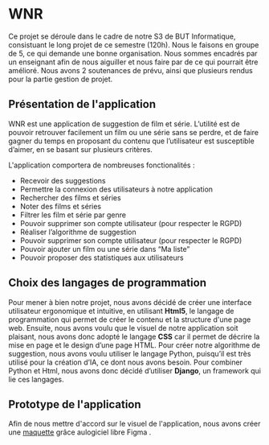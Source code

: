 # WNR

Ce projet se déroule dans le cadre de notre S3 de BUT Informatique, consistuant le long projet de ce semestre (120h). Nous le faisons en groupe de 5, ce qui demande une bonne organisation. Nous sommes encadrés par un enseignant afin de nous aiguiller et nous faire par de ce qui pourrait être amélioré. Nous avons 2 soutenances de prévu, ainsi que plusieurs rendus pour la partie gestion de projet. 

## Présentation de l'application

WNR est une application de suggestion de film et série. L’utilité est de pouvoir retrouver facilement un film ou une série sans se perdre, et de faire gagner du temps en proposant du contenu que l’utilisateur est susceptible d’aimer, en se basant sur plusieurs critères. 

L'application comportera de nombreuses fonctionalités : 

- Recevoir des suggestions 
- Permettre la connexion des utilisateurs à notre application
- Rechercher des films et séries
- Noter des films et séries
- Filtrer les film et série par genre
- Pouvoir supprimer son compte utilisateur (pour respecter le RGPD)
- Réaliser l’algorithme de suggestion
- Pouvoir supprimer son compte utilisateur (pour respecter le RGPD)
- Pouvoir ajouter un film ou une série dans “Ma liste”
- Pouvoir proposer des statistiques aux utilisateurs 

## Choix des langages de programmation

Pour mener à bien notre projet, nous avons décidé de créer une interface utilisateur ergonomique et intuitive, en utilisant **Html5**, le langage de programmation qui permet de créer le contenu et la structure d'une page web. Ensuite, nous avons voulu que le visuel de notre application soit plaisant, nous avons donc adopté le langage **CSS** car il permet de décrire la mise en page et le design d’une page HTML. Pour créer notre algorithme de suggestion, nous avons voulu utiliser le langage Python, puisqu’il est très utilisé pour la création d’IA, ce dont nous avons besoin. Pour combiner Python et Html, nous avons donc décidé d’utiliser **Django**, un framework qui lie ces langages. 

## Prototype de l'application

Afin de nous mettre d'accord sur le visuel de l'application, nous avons créer une [maquette](https://www.figma.com/proto/nwNRb43S8fsSh4LbzUYS7L/Sketch-%2F-Maquette?page-id=334%3A2&node-id=381%3A1501&viewport=377%2C319%2C0.04&scaling=scale-down&starting-point-node-id=381%3A1501) grâce aulogiciel libre Figma .
